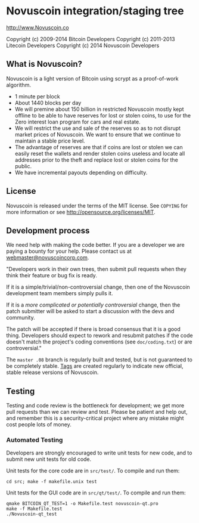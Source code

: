Novuscoin integration/staging tree
================================

http://www.Novuscoin.co

Copyright (c) 2009-2014 Bitcoin Developers
Copyright (c) 2011-2013 Litecoin Developers
Copyright (c) 2014 Novuscoin Developers

What is Novuscoin?
----------------

Novuscoin is a light version of Bitcoin using scrypt as a proof-of-work algorithm.
 - 1 minute per block
 - About 1440 blocks per day
 - We will premine about 150 billion in restricted Novuscoin mostly kept offline to be able to have reserves for lost or stolen coins, to use for the Zero interest loan program for cars and real estate.
 - We will restrict the use and sale of the reserves so as to not disrupt market prices of Novuscoin. We want to ensure that we continue to maintain a stable price level.
 - The advantage of reserves are that if coins are lost or stolen we can easily reset the wallets and render stolen coins useless and locate all addresses prior to the theft and replace lost or stolen coins for the public. 
 - We have incremental payouts depending on difficulty. 

License
-------

Novuscoin is released under the terms of the MIT license. See `COPYING` for more
information or see http://opensource.org/licenses/MIT.

Development process
-------------------
We need help with making the code better. If you are a developer we are paying a bounty for your help. Please contact us at webmaster@novuscoincorp.com.

"Developers work in their own trees, then submit pull requests when they think
their feature or bug fix is ready.

If it is a simple/trivial/non-controversial change, then one of the Novuscoin
development team members simply pulls it.

If it is a *more complicated or potentially controversial* change, then the patch
submitter will be asked to start a discussion with the devs and community.

The patch will be accepted if there is broad consensus that it is a good thing.
Developers should expect to rework and resubmit patches if the code doesn't
match the project's coding conventions (see `doc/coding.txt`) or are
controversial."

The `master .08` branch is regularly built and tested, but is not guaranteed to be
completely stable. [Tags](https://github.com/Novuscoin/Novuscoin) are created
regularly to indicate new official, stable release versions of Novuscoin.

Testing
-------

Testing and code review is the bottleneck for development; we get more pull
requests than we can review and test. Please be patient and help out, and
remember this is a security-critical project where any mistake might cost people
lots of money.

### Automated Testing

Developers are strongly encouraged to write unit tests for new code, and to
submit new unit tests for old code.

Unit tests for the core code are in `src/test/`. To compile and run them:

    cd src; make -f makefile.unix test

Unit tests for the GUI code are in `src/qt/test/`. To compile and run them:

    qmake BITCOIN_QT_TEST=1 -o Makefile.test novuscoin-qt.pro
    make -f Makefile.test
    ./Novuscoin-qt_test

